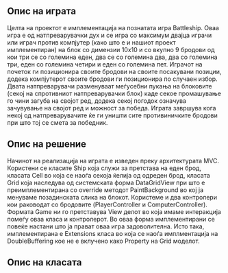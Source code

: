 ## Опис на играта

Целта на проектот е имплементација на познатата игра Battleship. Оваа игра е од натпреварувачки дух и се игра со 
максимум двајца играчи или играч против компјутер (како што е и нашиот проект имплементиран) на блок со димензии
10x10 и со вкупно 9 бродови од кои три се со големина еден, два се со големина два, два со големина три, еден со големина четири и еден со големина пет. 
Играчот на почеток ги позиционира своите бродови на своите посакувани позиции, додека компјутерот
своите бродови ги позиционира по случаен избор. Двата натпреварувачи разменуваат меѓусебни пукања на блоковите
(секој на спротивниот натпреварувачки блок) каде секое промашување го чини загуба на својот ред, додека секој погодок означува
зачувување на својот ред и можност за победа. Играта завршува кога некој од натпреварувачите ќе ги уништи сите противиничките бродови при што тој се смета за победник.

## Опис на решение

Начинот на реализација на играта е изведен преку архитектурата MVC. Користени се класите Ship која служи за претстава на еден брод, класата Cell во која се наоѓа секоја ќелија од одреден брод, класата Grid која наследува од системската форма DataGridView при што е преимплементирана со override методот PaintBackground во кој ја менуваме позадинската слика на блокот. Користеме и два контролери кои раководат со бродовите (PlayerController и ComputerController). Формата Game ни го претставува View делот во која имаме интеракција помеѓу оваа класа и контролерот. Во оваа форма имплементирани се повеќе настани што ја прават оваа игра задоволителна. 
Исто така, имплементиранa е Extensions класа во која се наоѓа имплментација на DoubleBuffering кое не е вклучено како Property на Grid моделот.

## Опис на класата 

